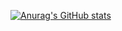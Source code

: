 [![Anurag's GitHub stats](https://github-readme-stats.vercel.app/api?username=forengeit345)](https://github.com/anuraghazra/github-readme-stats)
